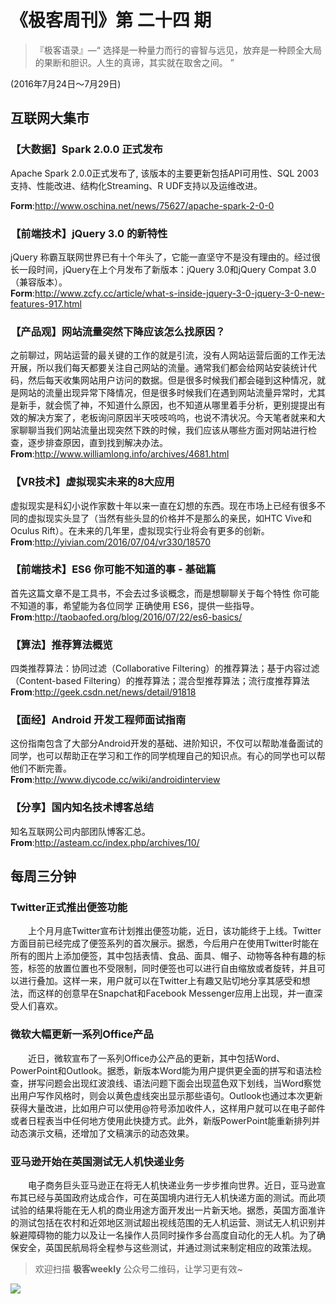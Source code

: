 # 《极客周刊》第 二十四 期

>『极客语录』—“  选择是一种量力而行的睿智与远见，放弃是一种顾全大局的果断和胆识。人生的真谛，其实就在取舍之间。  ”  

(2016年7月24日～7月29日)

## 互联网大集市

### 【大数据】Spark 2.0.0 正式发布

Apache Spark 2.0.0正式发布了, 该版本的主要更新包括API可用性、SQL 2003支持、性能改进、结构化Streaming、R UDF支持以及运维改进。
<br>

**Form**:<http://www.oschina.net/news/75627/apache-spark-2-0-0>

### 【前端技术】jQuery 3.0 的新特性

jQuery 称霸互联网世界已有十个年头了，它能一直坚守不是没有理由的。经过很长一段时间，jQuery在上个月发布了新版本：jQuery 3.0和jQuery Compat 3.0（兼容版本）。
<br>
**Form**:<http://www.zcfy.cc/article/what-s-inside-jquery-3-0-jquery-3-0-new-features-917.html>

### 【产品观】网站流量突然下降应该怎么找原因？

之前聊过，网站运营的最关键的工作的就是引流，没有人网站运营后面的工作无法开展，所以我们每天都要关注自己网站的流量。通常我们都会给网站安装统计代码，然后每天收集网站用户访问的数据。但是很多时候我们都会碰到这种情况，就是网站的流量出现异常下降情况，但是很多时候我们在遇到网站流量异常时，尤其是新手，就会慌了神，不知道什么原因，也不知道从哪里着手分析，更别提提出有效的解决方案了，老板询问原因半天吱吱呜呜，也说不清状况。今天笔者就来和大家聊聊当我们网站流量出现突然下跌的时候，我们应该从哪些方面对网站进行检查，逐步排查原因，直到找到解决办法。
<br>
**From**:<http://www.williamlong.info/archives/4681.html>

### 【VR技术】虚拟现实未来的8大应用

虚拟现实是科幻小说作家数十年以来一直在幻想的东西。现在市场上已经有很多不同的虚拟现实头显了（当然有些头显的价格并不是那么的亲民，如HTC Vive和Oculus Rift）。在未来的几年里，虚拟现实行业将会有更多的创新。
<br>
**From**:<http://yivian.com/2016/07/04/vr330/18570>

### 【前端技术】ES6 你可能不知道的事 - 基础篇

首先这篇文章不是工具书，不会去过多谈概念，而是想聊聊关于每个特性 你可能不知道的事，希望能为各位同学 正确使用 ES6，提供一些指导。
<br>
**From**:<http://taobaofed.org/blog/2016/07/22/es6-basics/>

### 【算法】推荐算法概览

四类推荐算法：协同过滤（Collaborative Filtering）的推荐算法；基于内容过滤（Content-based Filtering）的推荐算法；混合型推荐算法；流行度推荐算法
<br>
**From**:<http://geek.csdn.net/news/detail/91818>

### 【面经】Android 开发工程师面试指南

这份指南包含了大部分Android开发的基础、进阶知识，不仅可以帮助准备面试的同学，也可以帮助正在学习和工作的同学梳理自己的知识点。有心的同学也可以帮他们不断完善。
<br>
**From**:<http://www.diycode.cc/wiki/androidinterview>

### 【分享】国内知名技术博客总结

知名互联网公司内部团队博客汇总。
<br>
**From**:<http://asteam.cc/index.php/archives/10/>

## 每周三分钟

### Twitter正式推出便签功能

　　上个月月底Twitter宣布计划推出便签功能，近日，该功能终于上线。Twitter方面目前已经完成了便签系列的首次展示。据悉，今后用户在使用Twitter时能在所有的图片上添加便签，其中包括表情、食品、面具、帽子、动物等各种有趣的标签，标签的放置位置也不受限制，同时便签也可以进行自由缩放或者旋转，并且可以进行叠加。这样一来，用户就可以在Twitter上有趣又贴切地分享其感受和想法，而这样的创意早在Snapchat和Facebook Messenger应用上出现，并一直深受人们喜欢。

### 微软大幅更新一系列Office产品

　　近日，微软宣布了一系列Office办公产品的更新，其中包括Word、PowerPoint和Outlook。据悉，新版本Word能为用户提供更全面的拼写和语法检查，拼写问题会出现红波浪线、语法问题下面会出现蓝色双下划线，当Word察觉出用户写作风格时，则会以黄色虚线突出显示那些语句。Outlook也通过本次更新获得大量改进，比如用户可以使用@符号添加收件人，这样用户就可以在电子邮件或者日程表当中任何地方使用此快捷方式。此外，新版PowerPoint能重新排列并动态演示文稿，还增加了文稿演示的动态效果。

### 亚马逊开始在英国测试无人机快递业务

　　电子商务巨头亚马逊正在将无人机快递业务一步步推向世界。近日，亚马逊宣布其已经与英国政府达成合作，可在英国境内进行无人机快递方面的测试。而此项试验的结果将能在无人机的商业用途方面开发出一片新天地。据悉，英国方面准许的测试包括在农村和近郊地区测试超出视线范围的无人机运营、测试无人机识别并躲避障碍物的能力以及让一名操作人员同时操作多台高度自动化的无人机。为了确保安全，英国民航局将全程参与这些测试，并通过测试来制定相应的政策法规。

> 欢迎扫描 **极客weekly** 公众号二维码，让学习更有效~

![](images/weixin.jpg)
